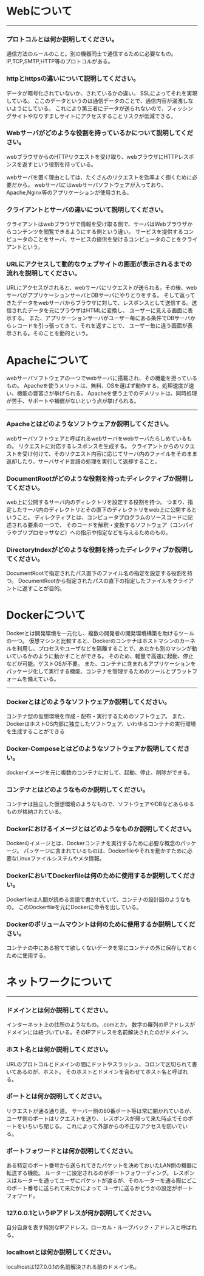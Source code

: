 # Webについて
---
### プロトコルとは何か説明してください。
通信方法のルールのこと。別の機器同士で通信するために必要なもの。
IP,TCP,SMTP,HTTP等のプロトコルがある。

### httpとhttpsの違いについて説明してください。
データが暗号化されていないか、されているかの違い。
SSLによってそれを実現している。
ここのデータというのは通信データのことで、通信内容が漏洩しないようにしている。
これにより第三者にデータが送られないので、フィッシングサイトやなりすましサイトにアクセスすることリスクが低減できる。

### Webサーバがどのような役割を持っているかについて説明してください。
webブラウザからのHTTPリクエストを受け取り、webブラウザにHTTPレスポンスを返すという役割を持っている。
<!-- HTTPレスポンスは静的なHTMLを返すこと。 -->
webサーバを置く理由としては、たくさんのリクエストを効率よく捌くために必要だから。
webサーバにはwebサーバソフトウェアが入っており、Apache,Nginx等のアプリケーションが使用される。

### クライアントとサーバの違いについて説明してください。
クライアントはwebブラウザで情報を受け取る側で、サーバはWebブラウザからコンテンツを閲覧できるようにする側という違い。
サービスを提供するコンピュータのことをサーバ、サービスの提供を受けるコンピュータのことをクライアントという。

### URLにアクセスして動的なウェブサイトの画面が表示されるまでの流れを説明してください。
URLにアクセスがされると、webサーバにリクエストが送られる。その後、webサーバがアプリケーションサーバとDBサーバにやりとりをする。
そして返ってきたデータをwebサーバからブラウザに対して、レスポンスとして送信する。送信されたデータを元にブラウザはHTMLに変換し、
ユーザーに見える画面に表示する。
また、アプリケーションサーバがユーザー毎にある条件でDBサーバからレコードを引っ張ってきて、それを返すことで、
ユーザー毎に違う画面が表示される。そのことを動的という。

# Apacheについて
webサーバソフトウェアの一つでwebサーバに搭載され、その機能を担っているもの。
Apacheを使うメリットは、無料、OSを選ばず動作する。処理速度が速い、機能の豊富さが挙げられる。
Apacheを使う上でのデメリットは、同時処理が苦手、サポートや補償がないという点が挙げられる。

---
### Apacheとはどのようなソフトウェアか説明してください。
webサーバソフトウェアと呼ばれるwebサーバをwebサーバたらしめているもの。
リクエストに対応するレスポンスを生成する。
クライアントからのリクエストを受け付けて、そのリクエスト内容に応じてサーバ内のファイルをそのまま返却したり、サーバサイド言語の処理を実行して返却すること。


### DocumentRootがどのような役割を持ったディレクティブか説明してください。
web上に公開するサーバ内のディレクトリを設定する役割を持つ。
つまり、指定したサーバ内のディレクトリとその直下のディレクトリをweb上に公開するということ。
ディレクティブとは、コンピュータプログラムのソースコードに記述される要素の一つで、
そのコードを解釈・変換するソフトウェア（コンパイラやプリプロセッサなど）への指示や指定などを与えるためのもの。

### DirectoryIndexがどのような役割を持ったディレクティブか説明してください。
DocumentRootで指定されたパス直下のファイル名の指定を設定する役割を持つ。
DocumentRootから指定されたパスの直下の指定したファイルをクライアントに返すことが目的。

# Dockerについて
Dockerとは開発環境を一元化し、複数の開発者の開発環境構築を助けるツールの一つ。
仮想マシンと比較すると、Dockerのコンテナはホストマシンのカーネルを利用し、プロセスやユーザなどを隔離することで、あたかも別のマシンが動いているかのように動かすことができる。
そのため、軽量で高速に起動、停止などが可能。ゲストOSが不要。
また、コンテナに含まれるアプリケーションをパッケージ化して実行する機能、コンテナを管理するためのツールとプラットフォームを備えている。

---
### Dockerとはどのようなソフトウェアか説明してください。
コンテナ型の仮想環境を作成・配布・実行するためのソフトウェア。
また、DockerはホストOS内部に独立したソフトウェア、いわゆるコンテナの実行環境を生成することができる


### Docker-Composeとはどのようなソフトウェアか説明してください。
dockerイメージを元に複数のコンテナに対して、起動、停止、削除ができる。


### コンテナとはどのようなものか説明してください。
コンテナは独立した仮想環境のようなもので、ソフトウェアやDBなどあらゆるものが格納されている。


### Dockerにおけるイメージとはどのようなものか説明してください。
Dockerのイメージとは、Dockerコンテナを実行するために必要な概念のパッケージ。
パッケージに含まれているものは、Dockerfileやそれを動かすために必要なLinuxファイルシステムやメタ情報。


### DockerにおいてDockerfileは何のために使用するか説明してください。
Dockerfileは人間が読める言語で書かれていて、コンテナの設計図のようなもの。
このDockerfileを元にDockerに命令を出している。


### Dockerのボリュームマウントは何のために使用するか説明してください。
コンテナの中にある捨てて欲しくないデータを常にコンテナの外に保存しておくために使用する。



# ネットワークについて
---
### ドメインとは何か説明してください。
インターネット上の住所のようなもの。.comとか。
数字の羅列のIPアドレスがドメインには紐づいている。そのIPアドレスを名前解決されたのがドメイン。


### ホスト名とは何か説明してください。
URLのプロトコルとドメインの間にドットやスラッシュ、コロンで区切られて書いてあるのが、ホスト。
そのホストとドメインを合わせてホスト名と呼ばれる。


### ポートとは何か説明してください。
リクエストが通る通り道。
サーバー側の80番ポート等は常に開かれているが、ユーザ側のポートはリクエストを送り、
レスポンスが帰って来た時点でそのポートをいちいち閉じる。
これによって外部からの不正なアクセスを防いでいる。


### ポートフォワードとは何か説明してください。
ある特定のポート番号から送られてきたパケットを決めておいたLAN側の機器に転送する機能。
ルーターに設定されるのがポートフォワーディング。
レスポンスはルーターを通ってユーザにパケットが渡るが、そのルーターを通る際にどこのポート番号に送られて来たかによって
ユーザに送るかどうかの設定がポートフォワード。


### 127.0.0.1というIPアドレスが何か説明してください。
自分自身を表す特別なIPアドレス。ローカル・ループバック・アドレスと呼ばれる。


### localhostとは何か説明してください。
localhostは127.0.0.1の名前解決される前のドメイン名。



